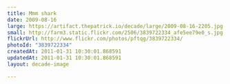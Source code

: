 ```yaml
---
title: Mmm shark
date: 2009-08-16
large: https://artifact.thepatrick.io/decade/large/2009-08-16-2205.jpg
small: http://farm3.static.flickr.com/2506/3839722334_afe5ee79e0_s.jpg
flickrUrl: http://www.flickr.com/photos/pftqg/3839722334/
photoId: "3839722334"
createdAt: 2011-01-31 10:30:01.868591
updatedAt: 2011-01-31 10:30:01.868591
layout: decade-image

---
```


